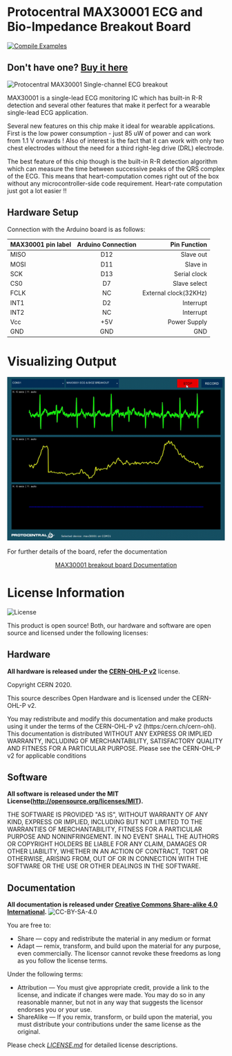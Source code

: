 # Protocentral MAX30001 ECG and Bio-Impedance Breakout Board
[![Compile Examples](https://github.com/Protocentral/protocentral_max30001_arduino_library/workflows/Compile%20Examples/badge.svg)](https://github.com/Protocentral/protocentral_max30001_arduino_library/actions?workflow=Compile+Examples)

## Don't have one? [Buy it here](https://protocentral.com/product/protocentral-max30001/)

![Protocentral MAX30001 Single-channel ECG breakout](assets/max30001_brk.jpg)


MAX30001 is a single-lead ECG monitoring IC which has built-in R-R detection and several other features that make it perfect for a wearable single-lead ECG application.  

Several new features on this chip make it ideal for wearable applications. First is the low power consumption - just 85 uW of power and can work from 1.1 V onwards ! Also of interest is the fact that it can work with only two chest electrodes without the need for a third right-leg drive (DRL) electrode.

The best feature of this chip though is the built-in R-R detection algorithm which can measure the time between successive peaks of the QRS complex of the ECG. This means that heart-computation comes right out of the box without any microcontroller-side code requirement. Heart-rate computation just got a lot easier !!

## Hardware Setup

Connection with the Arduino board is as follows:

|MAX30001 pin label| Arduino Connection   |Pin Function      |
|----------------- |:--------------------:|-----------------:|
| MISO             | D12                  |  Slave out|             
| MOSI             | D11                  |  Slave in           |
| SCK              | D13                  |  Serial clock     |
| CS0              | D7                   |  Slave select|
| FCLK             | NC                   |  External clock(32KHz)     |
| INT1             | D2                   |  Interrupt        |
| INT2             | NC                   |  Interrupt       |
| Vcc              | +5V             | Power Supply            |
| GND              | GND                  | GND


# Visualizing Output

![openview output](./assets/max30001_doc.gif)


For further details of the board, refer the documentation
<center>

[ MAX30001 breakout board Documentation](https://docs.protocentral.com/getting-started-with-MAX30001/)

</center>


License Information
===================

![License](license_mark.svg)

This product is open source! Both, our hardware and software are open source and licensed under the following licenses:

Hardware
---------

**All hardware is released under the [CERN-OHL-P v2](https://ohwr.org/cern_ohl_p_v2.txt)** license.

Copyright CERN 2020.

This source describes Open Hardware and is licensed under the CERN-OHL-P v2.

You may redistribute and modify this documentation and make products
using it under the terms of the CERN-OHL-P v2 (https:/cern.ch/cern-ohl).
This documentation is distributed WITHOUT ANY EXPRESS OR IMPLIED
WARRANTY, INCLUDING OF MERCHANTABILITY, SATISFACTORY QUALITY
AND FITNESS FOR A PARTICULAR PURPOSE. Please see the CERN-OHL-P v2
for applicable conditions

Software
--------

**All software is released under the MIT License(http://opensource.org/licenses/MIT).**

THE SOFTWARE IS PROVIDED "AS IS", WITHOUT WARRANTY OF ANY KIND, EXPRESS OR IMPLIED, INCLUDING BUT NOT LIMITED TO THE WARRANTIES OF MERCHANTABILITY, FITNESS FOR A PARTICULAR PURPOSE AND NONINFRINGEMENT. IN NO EVENT SHALL THE AUTHORS OR COPYRIGHT HOLDERS BE LIABLE FOR ANY CLAIM, DAMAGES OR OTHER LIABILITY, WHETHER IN AN ACTION OF CONTRACT, TORT OR OTHERWISE, ARISING FROM, OUT OF OR IN CONNECTION WITH THE SOFTWARE OR THE USE OR OTHER DEALINGS IN THE SOFTWARE.

Documentation
-------------
**All documentation is released under [Creative Commons Share-alike 4.0 International](http://creativecommons.org/licenses/by-sa/4.0/).**
![CC-BY-SA-4.0](https://i.creativecommons.org/l/by-sa/4.0/88x31.png)

You are free to:

* Share — copy and redistribute the material in any medium or format
* Adapt — remix, transform, and build upon the material for any purpose, even commercially.
The licensor cannot revoke these freedoms as long as you follow the license terms.

Under the following terms:

* Attribution — You must give appropriate credit, provide a link to the license, and indicate if changes were made. You may do so in any reasonable manner, but not in any way that suggests the licensor endorses you or your use.
* ShareAlike — If you remix, transform, or build upon the material, you must distribute your contributions under the same license as the original.

Please check [*LICENSE.md*](LICENSE.md) for detailed license descriptions.
